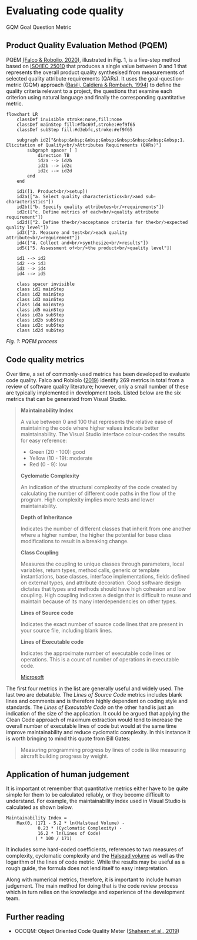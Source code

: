 # Evaluating code quality

GQM 
Goal Question Metric

## Product Quality Evaluation Method (PQEM)

PQEM [(Falco & Robolio, 2020)](https://doi.org/10.1109/ARGENCON49523.2020.9505405),
illustrated in Fig. 1, is a five-step method based on 
[ISO/IEC 25010](https://napier.primo.exlibrisgroup.com/permalink/44NAP_INST/19n0mho/cdi_bsi_primary_000000000030215101)
that produces a single value between 0 and 1 that represents the overall product quality synthesised 
from measurements of selected quality attribute requirements (QARs).
It uses the goal-question-metric (GQM) approach 
([Basili, Caldiera & Rombach, 1994](https://www.ecs.csun.edu/~rlingard/COMP587/gqm.pdf)) 
to define the quality criteria relevant to a project, the questions that examine each criterion
using natural language and finally the corresponding quantitative metric. 

``` mermaid
flowchart LR
    classDef invisible stroke:none,fill:none
    classDef mainStep fill:#fbc69f,stroke:#ef9f65
    classDef subStep fill:#d3ebfc,stroke:#ef9f65

    subgraph id2["&nbsp;&nbsp;&nbsp;&nbsp;&nbsp;&nbsp;&nbsp;&nbsp;1. Elicitation of Quality<br/>Attributes Requirements (QARs)"]
        subgraph spacer [ ]
            direction TB
            id2a --> id2b
            id2b --> id2c
            id2c --> id2d
        end
    end

    id1([1. Product<br/>setup])
    id2a(["a. Select quality characteristics<br/>and sub-characteristics"])
    id2b(["b. Specify quality attributes<br/>requirements"]) 
    id2c(["c. Define metrics of each<br/>quality attribute requirement"])
    id2d(["2. Define the<br/>acceptance criteria for the<br/>expected quality level"])
    id3(["3. Measure and test<br/>each quality attribute<br/>requirement"])
    id4(["4. Collect and<br/>synthesize<br/>results"])
    id5(["5. Assessment of<br/>the product<br/>quality level"])
    
    id1 --> id2
    id2 --> id3
    id3 --> id4
    id4 --> id5

    class spacer invisible
    class id1 mainStep
    class id2 mainStep
    class id3 mainStep
    class id4 mainStep
    class id5 mainStep
    class id2a subStep
    class id2b subStep
    class id2c subStep
    class id2d subStep
```

*Fig. 1: PQEM process*

## Code quality metrics

Over time, a set of commonly-used metrics has been developed to evaluate code quality. 
Falco and Robiolo ([2019](https://doi.org/10.1007/978-3-030-35333-9_51)) identify 269
metrics in total from a review of software quality literature; however, only a small
number of these are typically implemented in development tools. Listed below are the
six metrics that can be generated from Visual Studio.

> **Maintainability Index**
>
> A value between 0 and 100 that represents the relative ease of maintaining the code 
> where higher values indicate better maintainability. The Visual Studio interface 
> colour-codes the results for easy reference:
> * Green (20 - 100): good 
> * Yellow (10 - 19): moderate
> * Red (0 - 9): low 
> 
> **Cyclomatic Complexity**
>
> An indication of the structural complexity of the code created by calculating the number 
> of different code paths in the flow of the program. High complexity implies more tests
> and lower maintainability. 
> 
> **Depth of Inheritance**
> 
> Indicates the number of different classes that inherit from one another where a
> higher number, the higher the potential for base class modifications to 
> result in a breaking change.
> 
> **Class Coupling**
> 
> Measures the coupling to unique classes through parameters, local variables, return 
> types, method calls, generic or template instantiations, base classes, interface 
> implementations, fields defined on external types, and attribute decoration. Good 
> software design dictates that types and methods should have high cohesion and low 
> coupling. High coupling indicates a design that is difficult to reuse and maintain 
> because of its many interdependencies on other types.
> 
> **Lines of Source code**
> 
> Indicates the exact number of source code lines that are present in your source file,
> including blank lines.
> 
> **Lines of Executable code**
> 
> Indicates the approximate number of executable code lines or operations. This is a count 
> of number of operations in executable code.
> 
> [Microsoft](https://learn.microsoft.com/en-us/visualstudio/code-quality/code-metrics-values?view=vs-2022)

The first four metrics in the list are generally useful and widely used. The last two are
debatable. The *Lines of Source Code* metrics includes blank lines and comments and is
therefore highly dependent on coding style and standards. The *Lines of Executable Code*
on the other hand is just an indication of the size of the application. It could be 
argued that applying the Clean Code approach of maximum extraction would tend to increase
the overall number of executable lines of code but would at the same time improve
maintainability and reduce cyclomatic complexity. In this instance it is worth bringing to 
mind this quote from Bill Gates:

> Measuring programming progress by lines of code is like measuring aircraft building 
> progress by weight.

## Application of human judgement

It is important ot remember that quantitative metrics either have to be quite simple
for them to be calculated reliably, or they become difficult to understand. For example, 
the maintainability index used in Visual Studio is calculated as shown below.

```
Maintainability Index = 
    Max(0, (171 - 5.2 * ln(Halstead Volume) - 
            0.23 * (Cyclomatic Complexity) - 
            16.2 * ln(Lines of Code)
           ) * 100 / 171)
```

It includes some hard-coded coefficients, references to two measures of complexity,
cyclomatic complexity and the 
[Halsead volume](https://www.verifysoft.com/en_halstead_metrics.html) as well as the 
logarithm of the lines of code metric. While the results may be useful as a rough guide,
the formula does not lend itself to easy interpretation.

Along with numerical metrics, therefore, it is important to include human judgement.
The main method for doing that is the code review process which in turn relies on the 
knowledge and experience of the development team.

## Further reading

* OOCQM: Object Oriented Code Quality Meter ([Shaheen et al., 2019](https://doi.org/10.1007/978-3-030-25225-0_11))
